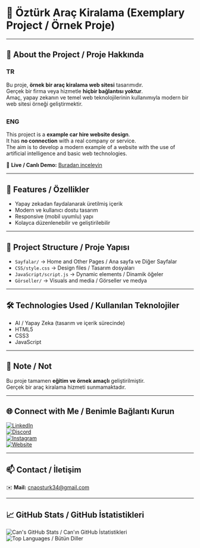 # 🚗 Öztürk Araç Kiralama (Exemplary Project / Örnek Proje)

---

## 📌 About the Project / Proje Hakkında
### TR
Bu proje, **örnek bir araç kiralama web sitesi** tasarımıdır.  
Gerçek bir firma veya hizmetle **hiçbir bağlantısı yoktur**.  
Amaç, yapay zekanın ve temel web teknolojilerinin kullanımıyla modern bir web sitesi örneği geliştirmektir.  
##
### ENG
This project is a **example car hire website design**.  
It has **no connection** with a real company or service.  
The aim is to develop a modern example of a website with the use of artificial intelligence and basic web technologies.

🔗 **Live / Canlı Demo:** [Buradan inceleyin](https://github.com/can-ozturk/AIWebSite-Example-)  

---

## 🚀 Features / Özellikler  
- Yapay zekadan faydalanarak üretilmiş içerik  
- Modern ve kullanıcı dostu tasarım  
- Responsive (mobil uyumlu) yapı  
- Kolayca düzenlenebilir ve geliştirilebilir  

---

## 📂 Project Structure / Proje Yapısı  
- `Sayfalar/` → Home and Other Pages / Ana sayfa ve Diğer Sayfalar
- `CSS/style.css` → Design files / Tasarım dosyaları
- `JavaScript/script.js` → Dynamic elements / Dinamik öğeler
- `Görseller/` → Visuals and media / Görseller ve medya

---

## 🛠 Technologies Used / Kullanılan Teknolojiler  
- AI / Yapay Zeka (tasarım ve içerik sürecinde)
- HTML5  
- CSS3  
- JavaScript  

---

## 📜 Note / Not  
Bu proje tamamen **eğitim ve örnek amaçlı** geliştirilmiştir.  
Gerçek bir araç kiralama hizmeti sunmamaktadır.  

---

## 🌐 Connect with Me / Benimle Bağlantı Kurun
[![LinkedIn](https://img.shields.io/badge/LinkedIn-Can%20Öztürk-blue?style=for-the-badge&logo=linkedin)](https://www.linkedin.com/in/canzt/)  
[![Discord](https://img.shields.io/badge/Discord-Can%20Öztürk-5865F2?style=for-the-badge&logo=discord)](https://discord.gg/5s7zFDx8mC)  
[![Instagram](https://img.shields.io/badge/Instagram-cannztrk__-E4405F?style=for-the-badge&logo=instagram)](https://www.instagram.com/cannztrk_)  
[![Website](https://img.shields.io/badge/Website-ozturkk.com-1DA1F2?style=for-the-badge&logo=google-chrome)](https://ozturkk.com/)  

---

## 📫 Contact / İletişim
✉️ **Mail:** cnaosturk34@gmail.com  

---

## 📈 GitHub Stats / GitHub İstatistikleri
![Can's GitHub Stats / Can'ın GitHub İstatistikleri](https://github-readme-stats.vercel.app/api?username=can-ozturk&show_icons=true&theme=tokyonight)  
![Top Languages / Bütün Diller](https://github-readme-stats.vercel.app/api/top-langs/?username=can-ozturk&layout=compact&theme=tokyonight)
